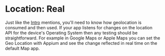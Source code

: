 # Location: Real
Just like the [Intro](../intro/lll.md#app-requirements) mentions, you'll need to know how geolocation is consumed and then used. If your app listens for changes on the location API for the device's Operating System then any testing should be straightforward. For example in Google Maps or Apple Maps you can set the Geo Location with Appium and see the change reflected in real time on the default Map app. 

